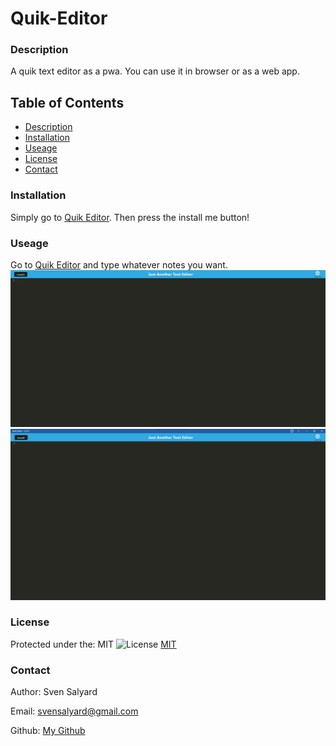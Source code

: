 # Quik-Editor

### Description

A quik text editor as a pwa. You can use it in browser or as a web app.

## Table of Contents

- [Description](#description)
- [Installation](#installation)
- [Useage](#useage)
- [License](#license)
- [Contact](#Contact)

### Installation

Simply go to [Quik Editor](https://quik-editor.onrender.com/). Then press the install me button!

### Useage

Go to [Quik Editor](https://quik-editor.onrender.com/) and type whatever notes you want.
![homepage](./assets/jate1.png)
![app](./assets/jate2.png)

### License

Protected under the: MIT ![License](https://img.shields.io/badge/License-MIT-yellow.svg) [MIT](https://opensource.org/licenses/MIT)

### Contact

Author: Sven Salyard

Email: svensalyard@gmail.com

Github: [My Github](https://github.com/svensalyard)
